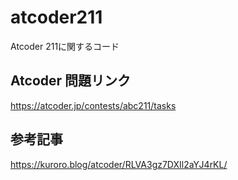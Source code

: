 # atcoder211
Atcoder 211に関するコード

## Atcoder 問題リンク
https://atcoder.jp/contests/abc211/tasks

## 参考記事
https://kuroro.blog/atcoder/RLVA3gz7DXIl2aYJ4rKL/
